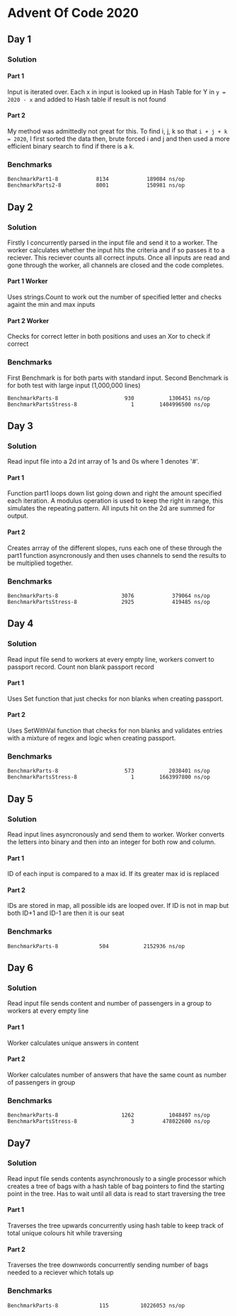 # Advent Of Code 2020

## Day 1
### Solution
#### Part 1
Input is iterated over. Each x in input is looked up in Hash Table for Y in `y = 2020 - x` and added to Hash table if result is not found
#### Part 2
My method was admittedly not great for this. To find i, j, k so that `i + j + k = 2020`, I first sorted the data then, brute forced i and j and then used a more efficient binary search to find if there is a k.
### Benchmarks
```
BenchmarkPart1-8            8134            189084 ns/op
BenchmarkParts2-8           8001            150981 ns/op
```

## Day 2
### Solution
Firstly I concurrently parsed in the input file and send it to a worker. The worker calculates whether the input hits the criteria and if so passes it to a reciever. This reciever counts all correct inputs. Once all inputs are read and gone through the worker, all channels are closed and the code completes.
#### Part 1 Worker
Uses strings.Count to work out the number of specified letter and checks againt the min and max inputs
#### Part 2 Worker
Checks for correct letter in both positions and uses an Xor to check if correct
### Benchmarks
First Benchmark is for both parts with standard input. Second Benchmark is for both test with large input (1,000,000 lines)
```
BenchmarkParts-8                     930           1306451 ns/op
BenchmarkPartsStress-8                 1        1404996500 ns/op
```

## Day 3
### Solution
Read input file into a 2d int array of 1s and 0s where 1 denotes '#'. 
#### Part 1
Function part1 loops down list going down and right the amount specified each iteration. A modulus operation is used to keep the right in range, this simulates the repeating pattern. All inputs hit on the 2d are summed for output.
#### Part 2
Creates arrray of the different slopes, runs each one of these through the part1 function asyncronously and then uses channels to send the results to be multiplied together.
### Benchmarks
```
BenchmarkParts-8                    3076            379064 ns/op
BenchmarkPartsStress-8              2925            419485 ns/op
```

## Day 4
### Solution
Read input file send to workers at every empty line, workers convert to passport record. Count non blank passport record 
#### Part 1
Uses Set function that just checks for non blanks when creating passport.
#### Part 2
Uses SetWithVal function that checks for non blanks and validates entries with a mixture of regex and logic when creating passport.
### Benchmarks
```
BenchmarkParts-8                     573           2038401 ns/op
BenchmarkPartsStress-8                 1        1663997800 ns/op
```

## Day 5
### Solution
Read input lines asyncronously and send them to worker. Worker converts the letters into binary and then into an integer for both row and column. 
#### Part 1
ID of each input is compared to a max id. If its greater max id is replaced
#### Part 2
IDs are stored in map, all possible ids are looped over. If ID is not in map but both ID+1 and ID-1 are then it is our seat
### Benchmarks
```
BenchmarkParts-8             504           2152936 ns/op
```

## Day 6
### Solution
Read input file sends content and number of passengers in a group to workers at every empty line
#### Part 1
Worker calculates unique answers in content
#### Part 2
Worker calculates number of answers that have the same count as number of passengers in group
### Benchmarks
```
BenchmarkParts-8                    1262           1048497 ns/op
BenchmarkPartsStress-8                 3         478022600 ns/op
```

## Day7
### Solution
Read input file sends contents asynchronously to a single processor which creates a tree of bags with a hash table of bag pointers to find the starting point in the tree. Has to wait until all data is read to start traversing the tree
#### Part 1
Traverses the tree upwards concurrently using hash table to keep track of total unique colours hit while traversing 
#### Part 2
Traverses the tree downwords concurrently sending number of bags needed to a reciever which totals up
### Benchmarks
```
BenchmarkParts-8             115          10226053 ns/op
```